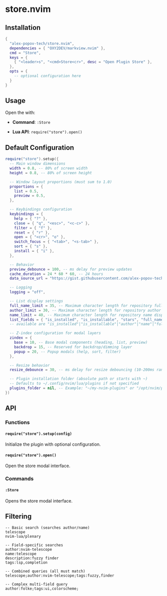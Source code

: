 # store.nvim

## Installation

```lua
{
  "alex-popov-tech/store.nvim",
  dependencies = { "OXY2DEV/markview.nvim" },
  cmd = "Store",
  keys = {
    { "<leader>s", "<cmd>Store<cr>", desc = "Open Plugin Store" },
  },
  opts = {
    -- optional configuration here
  }
}
```

## Usage

Open the with:

- **Command**: `:Store`

- **Lua API**: `require("store").open()`

## Default Configuration

```lua
require("store").setup({
  -- Main window dimensions
  width = 0.8, -- 80% of screen width
  height = 0.8, -- 80% of screen height

  -- Window layout proportions (must sum to 1.0)
  proportions = {
    list = 0.5,
    preview = 0.5,
  },

  -- Keybindings configuration
  keybindings = {
    help = { "?" },
    close = { "q", "<esc>", "<c-c>" },
    filter = { "f" },
    reset = { "r" },
    open = { "<cr>", "o" },
    switch_focus = { "<tab>", "<s-tab>" },
    sort = { "s" },
    install = { "i" },
  },

  -- Behavior
  preview_debounce = 100, -- ms delay for preview updates
  cache_duration = 24 * 60 * 60, -- 24 hours
  data_source_url = "https://gist.githubusercontent.com/alex-popov-tech/dfb6adf1ee0506461d7dc029a28f851d/raw/db_minified.json", -- URL for plugin data

  -- Logging
  logging = "off",

  -- List display settings
  full_name_limit = 35, -- Maximum character length for repository full_name display
  author_limit = 30, -- Maximum character length for repository author display
  name_limit = 40, -- Maximum character length for repository name display
  list_fields = { "is_installed", "is_installable", "stars", "full_name", "pushed_at", "tags" }, -- Fields to display in order
  -- available are "is_installed"|"is_installable"|"author"|"name"|"full_name"|"stars"|"forks"|"issues"|"tags"|"pushed_at"

  -- Z-index configuration for modal layers
  zindex = {
    base = 10, -- Base modal components (heading, list, preview)
    backdrop = 15, -- Reserved for backdrop/dimming layer
    popup = 20, -- Popup modals (help, sort, filter)
  },

  -- Resize behavior
  resize_debounce = 30, -- ms delay for resize debouncing (10-200ms range)

  -- Plugin installation folder (absolute path or starts with ~)
  -- Defaults to ~/.config/nvim/lua/plugins if not specified
  plugins_folder = nil, -- Example: "~/my-nvim-plugins" or "/opt/nvim/plugins"
})
```

## API

### Functions

#### `require("store").setup(config)`

Initialize the plugin with optional configuration.

#### `require("store").open()`

Open the store modal interface.

### Commands

#### `:Store`

Opens the store modal interface.

## Filtering

  ```
  -- Basic search (searches author/name)
  telescope
  nvim-lua/plenary

  -- Field-specific searches
  author:nvim-telescope
  name:telescope
  description:fuzzy finder
  tags:lsp,completion

  -- Combined queries (all must match)
  telescope;author:nvim-telescope;tags:fuzzy,finder

  -- Complex multi-field query
  author:folke;tags:ui,colorscheme;
  ```
